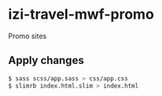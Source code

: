 # izi-travel-mwf-promo

Promo sites

## Apply changes

``` sh
$ sass scss/app.sass > css/app.css
$ slimrb index.html.slim > index.html
```
